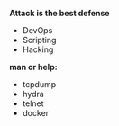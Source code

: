 **Attack is the best defense**

* DevOps
* Scripting
* Hacking

**man or help:**

* tcpdump
* hydra
* telnet
* docker
